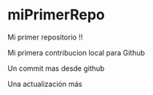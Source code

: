 # miPrimerRepo

Mi primer repositorio !! 

Mi primera contribucion local para Github

Un commit mas desde github

Una actualización más

